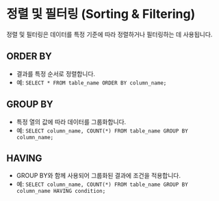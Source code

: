 # 정렬 및 필터링 (Sorting & Filtering)

정렬 및 필터링은 데이터를 특정 기준에 따라 정렬하거나 필터링하는 데 사용됩니다.

## ORDER BY

- 결과를 특정 순서로 정렬합니다.
- 예: `SELECT * FROM table_name ORDER BY column_name;`

## GROUP BY

- 특정 열의 값에 따라 데이터를 그룹화합니다.
- 예: `SELECT column_name, COUNT(*) FROM table_name GROUP BY column_name;`

## HAVING

- GROUP BY와 함께 사용되어 그룹화된 결과에 조건을 적용합니다.
- 예: `SELECT column_name, COUNT(*) FROM table_name GROUP BY column_name HAVING condition;`
